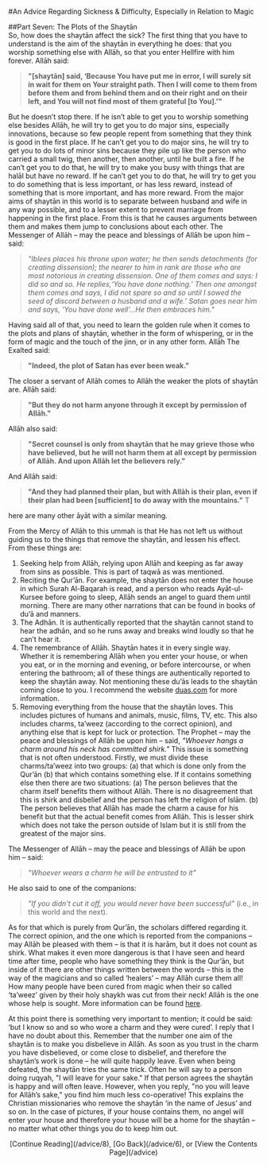 [title: Advice Part Seven: The Plots of the Shaytān - muhammadtim.com]:/
[menu: Advice (7): The Plots of the Shaytān]:/
[path: /advice/7]:/
[alias: /articles/advice/7]:/

#An Advice Regarding Sickness & Difficulty, Especially in Relation to Magic

##Part Seven: The Plots of the Shaytān
<br/>
So, how does the shaytān affect the sick? The first thing that you have to understand is the aim of the shaytān in everything he does: that you worship something else with Allāh, so that you enter Hellfire with him forever. Allāh said:
>**"[shaytān] said, ‘Because You have put me in error, I will surely sit in wait for them on Your straight path. Then I will come to them from before them and from behind them and on their right and on their left, and You will not find most of them grateful [to You].’"**
But he doesn’t stop there. If he isn’t able to get you to worship something else besides Allāh, he will try to get you to do major sins, especially innovations, because so few people repent from something that they think is good in the first place. If he can’t get you to do major sins, he will try to get you to do lots of minor sins because they pile up like the person who carried a small twig, then another, then another, until he built a fire. If he can’t get you to do that, he will try to make you busy with things that are halāl but have no reward. If he can’t get you to do that, he will try to get you to do something that is less important, or has less reward, instead of something that is more important, and has more reward. From the major aims of shaytān in this world is to separate between husband and wife in any way possible, and to a lesser extent to prevent marriage from happening in the first place. From this is that he causes arguments between them and makes them jump to conclusions about each other. The Messenger of Allāh – may the peace and blessings of Allāh be upon him – said:>*"Iblees places his throne upon water; he then sends detachments (for creating dissension); the nearer to him in rank are those who are most notorious in creating dissension. One of them comes and says: I did so and so. He replies,‘You have done nothing.’ Then one amongst them comes and says, I did not spare so and so until I sowed the seed of discord between a husband and a wife.’ Satan goes near him and says, 'You have done well’...He then embraces him."*
Having said all of that, you need to learn the golden rule when it comes to the plots and plans of shaytān, whether in the form of whispering, or in the form of magic and the touch of the jinn, or in any other form. Allāh The Exalted said:
>**"Indeed, the plot of Satan has ever been weak."** 
The closer a servant of Allāh comes to Allāh the weaker the plots of shaytān are. Allāh said:
>**"But they do not harm anyone through it except by permission of Allāh."**
Allāh also said:
>**"Secret counsel is only from shaytān that he may grieve those who have believed, but he will not harm them at all except by permission of Allāh. And upon Allāh let the believers rely."** 
And Allāh said:
>**"And they had planned their plan, but with Allāh is their plan, even if their plan had been [sufficient] to do away with the mountains."** T
here are many other āyāt with a similar meaning.
From the Mercy of Allāh to this ummah is that He has not left us without guiding us to the things that remove the shaytān, and lessen his effect. From these things are:
1. Seeking help from Allāh, relying upon Allāh and keeping as far away from sins as possible. This is part of taqwā as was mentioned.2. Reciting the Qur’ān. For example, the shaytān does not enter the house in which Surah Al-Baqarah is read, and a person who reads Ayāt-ul-Kursee before going to sleep, Allāh sends an angel to guard them until morning. There are many other narrations that can be found in books of du’ā and manners.3. The Adhān. It is authentically reported that the shaytān cannot stand to hear the adhān, and so he runs away and breaks wind loudly so that he can’t hear it.4. The remembrance of Allāh. Shaytān hates it in every single way. Whether it is remembering Allāh when you enter your house, or when you eat, or in the morning and evening, or before intercourse, or when entering the bathroom; all of these things are authentically reported to keep the shaytān away. Not mentioning these du’ās leads to the shaytān coming close to you. I recommend the website [duas.com](http://duas.com) for more information.5. Removing everything from the house that the shaytān loves. This includes pictures of humans and animals, music, films, TV, etc. This also includes charms, ta’weez (according to the correct opinion), and anything else that is kept for luck or protection. The Prophet – may the peace and blessings of Allāh be upon him – said, *"Whoever hangs a charm around his neck has committed shirk."* This issue is something that is not often understood. Firstly, we must divide these charms/ta’weez into two groups:(a) that which is done only from the Qur’ān(b) that which contains something else.If it contains something else then there are two situations:(a) The person believes that the charm itself benefits them without Allāh. There is no disagreement that this is shirk and disbelief and the person has left the religion of Islām.
(b) The person believes that Allāh has made the charm a cause for his benefit but that the actual benefit comes from Allāh. This is lesser shirk which does not take the person outside of Islam but it is still from the greatest of the major sins.
The Messenger of Allāh – may the peace and blessings of Allāh be upon him – said:
>*"Whoever wears a charm he will be entrusted to it"* 

He also said to one of the companions:

>*"If you didn’t cut it off, you would never have been successful"* (i.e., in this world and the next).
As for that which is purely from Qur’ān, the scholars differed regarding it. The correct opinion, and the one which is reported from the companions – may Allāh be pleased with them – is that it is harām, but it does not count as shirk. What makes it even more dangerous is that I have seen and heard time after time, people who have something they think is the Qur’ān, but inside of it there are other things written between the words – this is the way of the magicians and so called ‘healers’ – may Allāh curse them all! How many people have been cured from magic when their so called ‘ta’weez’ given by their holy shaykh was cut from their neck! Allāh is the one whose help is sought. More information can be found [here](/taweez).
At this point there is something very important to mention; it could be said: ‘but I know so and so who wore a charm and they were cured’. I reply that I have no doubt about this. Remember that the number one aim of the shaytān is to make you disbelieve in Allāh. As soon as you trust in the charm you have disbelieved, or come close to disbelief, and therefore the shaytān’s work is done – he will quite happily leave. Even when being defeated, the shaytān tries the same trick. Often he will say to a person doing ruqyah, "I will leave for your sake." If that person agrees the shaytān is happy and will often leave. However, when you reply, "no you will leave for Allāh’s sake," you find him much less co-operative! This explains the Christian missionaries who remove the shaytān ‘in the name of Jesus’ and so on.In the case of pictures, if your house contains them, no angel will enter your house and therefore your house will be a home for the shaytān – no matter what other things you do to keep him out.
<p style="text-align:center">[Continue Reading](/advice/8), [Go Back](/advice/6), or [View the Contents Page](/advice)
